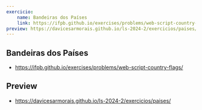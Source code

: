 ```yaml
---
exercicio:
    name: Bandeiras dos Países
    link: https://ifpb.github.io/exercises/problems/web-script-country-flags/
preview: https://davicesarmorais.github.io/ls-2024-2/exercicios/paises/
---
```


## Bandeiras dos Países
- https://ifpb.github.io/exercises/problems/web-script-country-flags/

## Preview
- https://davicesarmorais.github.io/ls-2024-2/exercicios/paises/
